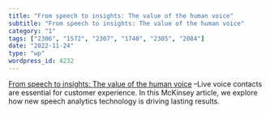 ```yaml
---
title: "From speech to insights: The value of the human voice"
subtitle: "From speech to insights: The value of the human voice"
category: "1"
tags: ["2306", "1572", "2307", "1740", "2305", "2084"]
date: "2022-11-24"
type: "wp"
wordpress_id: 4232
---
```

[ From speech to insights: The value of the human voice]( https://www.mckinsey.com/capabilities/operations/our-insights/from-speech-to-insights-the-value-of-the-human-voice) –Live voice contacts are essential for customer experience. In this McKinsey article, we explore how new speech analytics technology is driving lasting results.